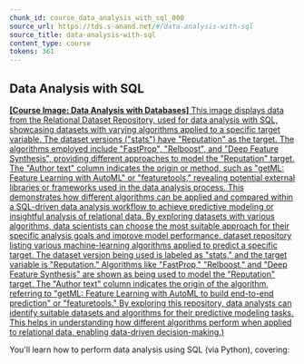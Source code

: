 ```yaml
---
chunk_id: course_data_analysis_with_sql_000
source_url: https://tds.s-anand.net/#/data-analysis-with-sql
source_title: data-analysis-with-sql
content_type: course
tokens: 361
---
```


## Data Analysis with SQL

[**[Course Image: Data Analysis with Databases]** This image displays data from the Relational Dataset Repository, used for data analysis with SQL, showcasing datasets with varying algorithms applied to a specific target variable. The dataset versions ("stats") have "Reputation" as the target. The algorithms employed include "FastProp", "Relboost", and "Deep Feature Synthesis", providing different approaches to model the "Reputation" target. The "Author text" column indicates the origin or method, such as "getML: Feature Learning with AutoML" or "featuretools," revealing potential external libraries or frameworks used in the data analysis process. This demonstrates how different algorithms can be applied and compared within a SQL-driven data analysis workflow to achieve predictive modeling or insightful analysis of relational data. By exploring datasets with various algorithms, data scientists can choose the most suitable approach for their specific analysis goals and improve model performance. dataset repository listing various machine-learning algorithms applied to predict a specific target. The dataset version being used is labeled as "stats," and the target variable is "Reputation." Algorithms like "FastProp," "Relboost," and "Deep Feature Synthesis" are shown as being used to model the "Reputation" target. The "Author text" column indicates the origin of the algorithm, referring to "getML: Feature Learning with AutoML to build end-to-end prediction" or "featuretools." By exploring this repository, data analysts can identify suitable datasets and algorithms for their predictive modeling tasks. This helps in understanding how different algorithms perform when applied to relational data, enabling data-driven decision-making.)](https://youtu.be/Xn3QkYrThbI)

You'll learn how to perform data analysis using SQL (via Python), covering:
